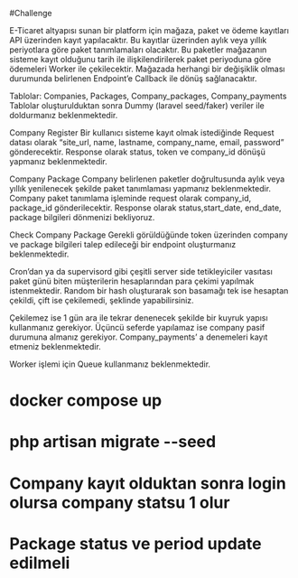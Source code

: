 #Challenge

E-Ticaret altyapısı sunan bir platform için mağaza, paket ve ödeme kayıtları API üzerinden kayıt yapılacaktır. Bu kayıtlar üzerinden aylık veya yıllık periyotlara göre paket tanımlamaları olacaktır. Bu paketler mağazanın sisteme kayıt olduğunu tarih ile ilişkilendirilerek paket periyoduna göre ödemeleri Worker ile çekilecektir. Mağazada herhangi bir değişiklik olması durumunda belirlenen Endpoint’e Callback ile dönüş sağlanacaktır.

Tablolar: Companies, Packages, Company_packages, Company_payments
Tablolar oluşturulduktan sonra Dummy (laravel seed/faker) veriler ile doldurmanız beklenmektedir.

Company Register
Bir kullanıcı sisteme kayıt olmak istediğinde Request datası olarak “site_url, name, lastname, company_name, email, password” gönderecektir. Response olarak  status, token ve company_id dönüşü yapmanız beklenmektedir.

Company Package
	Company belirlenen paketler doğrultusunda aylık veya yıllık yenilenecek şekilde paket tanımlaması yapmanız beklenmektedir. Company paket tanımlama işleminde request olarak company_id, package_id gönderilecektir. Response olarak status,start_date, end_date, package bilgileri dönmenizi bekliyoruz.

Check Company Package
	Gerekli görüldüğünde token üzerinden company ve package bilgileri talep edileceği bir endpoint oluşturmanız beklenmektedir.

Cron’dan ya da supervisord gibi çeşitli server side tetikleyiciler vasıtası paket günü biten müşterilerin hesaplarından para çekimi yapılmak istenmektedir. Random bir hash oluşturarak son basamağı tek ise hesaptan çekildi, çift ise çekilemedi, şeklinde yapabilirsiniz.
	
Çekilemez ise 1 gün ara ile tekrar denenecek şekilde bir kuyruk yapısı kullanmanız gerekiyor. Üçüncü seferde yapılamaz ise company pasif durumuna almanız gerekiyor.
Company_payments’ a denemeleri kayıt etmeniz beklenmektedir.

Worker işlemi için Queue kullanmanız beklenmektedir.

# docker compose up 
# php artisan migrate --seed

# Company kayıt olduktan sonra login olursa company statsu 1 olur
# Package status ve period update edilmeli 
